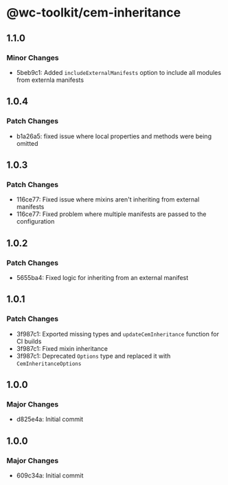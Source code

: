 # @wc-toolkit/cem-inheritance

## 1.1.0

### Minor Changes

- 5beb9c1: Added `includeExternalManifests` option to include all modules from externla manifests

## 1.0.4

### Patch Changes

- b1a26a5: fixed issue where local properties and methods were being omitted

## 1.0.3

### Patch Changes

- 116ce77: Fixed issue where mixins aren't inheriting from external manifests
- 116ce77: Fixed problem where multiple manifests are passed to the configuration

## 1.0.2

### Patch Changes

- 5655ba4: Fixed logic for inheriting from an external manifest

## 1.0.1

### Patch Changes

- 3f987c1: Exported missing types and `updateCemInheritance` function for CI builds
- 3f987c1: Fixed mixin inheritance
- 3f987c1: Deprecated `Options` type and replaced it with `CemInheritanceOptions`

## 1.0.0

### Major Changes

- d825e4a: Initial commit

## 1.0.0

### Major Changes

- 609c34a: Initial commit
